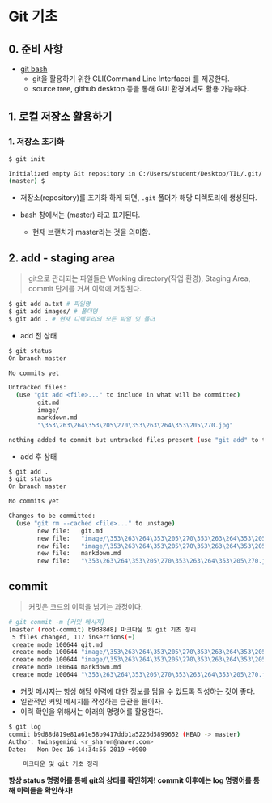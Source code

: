 # Git 기초

## 0. 준비 사항

* [git bash](https://gitforwindows.org/)
  * git을 활용하기 위한 CLI(Command Line Interface) 를 제공한다.
  * source tree, github desktop 등을 통해 GUI 환경에서도 활용 가능하다.

## 1. 로컬 저장소 활용하기

### 1. 저장소 초기화

```bash
$ git init

Initialized empty Git repository in C:/Users/student/Desktop/TIL/.git/
(master) $
```


* 저장소(repository)를 초기화 하게 되면, `.git` 폴더가 해당 디렉토리에 생성된다.
* bash 창에서는 (master) 라고 표기된다.

  * 현재 브랜치가 master라는 것을 의미함.

## 2. add - staging area

> git으로 관리되는 파일들은 Working directory(작업 환경), Staging Area, commit 단계를 거쳐 이력에 저장된다.

```bash
$ git add a.txt # 파일명
$ git add images/ # 폴더명
$ git add . # 현재 디렉토리의 모든 파일 및 폴더
```

* add 전 상태

```bash
$ git status
On branch master

No commits yet

Untracked files:
  (use "git add <file>..." to include in what will be committed)
        git.md
        image/
        markdown.md
        "\353\263\264\353\205\270\353\263\264\353\205\270.jpg"

nothing added to commit but untracked files present (use "git add" to track)
```

* add 후 상태

```bash
$ git add .
$ git status
On branch master

No commits yet

Changes to be committed:
  (use "git rm --cached <file>..." to unstage)
        new file:   git.md
        new file:   "image/\353\263\264\353\205\270\353\263\264\353\205\270-1576471241303.jpg"
        new file:   "image/\353\263\264\353\205\270\353\263\264\353\205\270.jpg"
        new file:   markdown.md
        new file:   "\353\263\264\353\205\270\353\263\264\353\205\270.jpg"
```

## commit

> 커밋은 코드의 이력을 남기는 과정이다.

```bash
# git commit -m {커밋 메시지}
[master (root-commit) b9d88d8] 마크다운 및 git 기초 정리
 5 files changed, 117 insertions(+)
 create mode 100644 git.md
 create mode 100644 "image/\353\263\264\353\205\270\353\263\264\353\205\270-1576471241303.jpg"
 create mode 100644 "image/\353\263\264\353\205\270\353\263\264\353\205\270.jpg"
 create mode 100644 markdown.md
 create mode 100644 "\353\263\264\353\205\270\353\263\264\353\205\270.jpg"
```

* 커밋 메시지는 항상 해당 이력에 대한 정보를 담을 수 있도록 작성하는 것이 좋다.
* 일관적인 커밋 메시지를 작성하는 습관을 들이자.
* 이력 확인을 위해서는 아래의 명령어를 활용한다.

```bash
$ git log
commit b9d88d819e81a61e58b9417ddb1a5226d5899652 (HEAD -> master)
Author: twinsgemini <r_sharon@naver.com>
Date:   Mon Dec 16 14:34:55 2019 +0900

    마크다운 및 git 기초 정리
```

**항상 status 명령어를 통해 git의 상태를 확인하자! commit 이후에는 log 명령어를 통해 이력들을 확인하자!**

